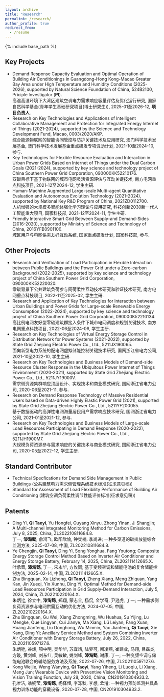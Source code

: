 ```yaml
---
layout: archive
title: "Research"
permalink: /research/
author_profile: true
redirect_from:
  - /resume
---
```


{% include base_path %}

Key Projects
-----
+ Demand Response Capacity Evaluation and Optimal Operation of Building Air Conditionings in Guangdong-Hong Kong-Macao Greater Bay Area under High Temperature and Humidity Conditions (2025-2026), supported by Natural Science Foundation of China, 524B2100, Priciple Investigator (**PI**).  
  高温高湿环境下大湾区建筑空调电力需求响应容量评估及优化运行研究, 国家自然科学基金(青年学生基础研究项目(博士研究生)), 2025-01至2026-12, **项目负责人**.
+ Research on Key Technologies and Applications of Intelligent Collaborative Management and Protection for Integrated Energy Internet of Things (2021-2024), supported by the Science and Technology Development Fund, Macao, 0003/2020/AKP.  
  综合能源物联网的智能协同管控与防护关键技术及应用研究, 澳门科学技术发展基金, 澳门科学技术发展基金重点研发专项资助计划, 2021-10至2024-10, 参与.
+ Key Technologies for Flexible Resource Evaluation and Interaction in Urban Power Grids Based on Internet of Things under the Dual Carbon Goals (2021-2024), supported by key science and technology project of China Southern Power Grid Corporation, 090000KK52210176.  
  双碳目标下基于物联网的城市电网灵活资源评估与互动关键技术, 南方电网重点科技项目, 2021-12至2024-12, 学生主研.
+ Human-Machine Augmented Large-scale Multi-agent Quantitative Evaluation and Autonomous Evolution Technology (2021-2024), supported by National Key R&D Program of China, 2021ZD0112700.  
  人机增强的大规模多智能体强化学习理论与应用研究, 科技创新2030新一代人工智能重大项目, 国家科技部, 2021-12至2024-11, 学生主研.
+ Friendly Interactive Smart Grid Between Supply-and Demand-Sides (2016-2020), supported by Ministry of Science and Technology of China, 2016YFB0901100.  
  城区用户与电网供需友好互动系统, 国家重点研发计划, 国家科技部, 参与.

Other Projects
-----
+ Research and Verification of Load Participation in Flexible Interaction between Public Buildings and the Power Grid under a Zero-carbon Background (2022-2025), supported by key science and technology project of China Southern Power Grid Corporation, 090000KK52220020.  
  零碳背景下公共建筑负荷参与网荷柔性互动技术研究和验证技术研究, 南方电网重点科技项目, 2022-11至2025-02, 学生主研.
+ Research and Application of Key Technologies for Interaction between Urban Buildings and Power Grids for Large-scale Renewable Energy Consumption (2022-2024), supported by key science and technology project of China Southern Power Grid Corporation, 090000K52210134.  
  高比例电网友好型零碳建筑群接入条件下城市电网调度和规划关键技术, 南方电网重点科技项目, 2022-06至2024-09, 学生主研.
+ Research on Key Technologies of Virtual Energy Storage Control in Distribution Network for Power Systems (2021-2022), supported by State Grid Zhejiang Electric Power Co., Ltd., 5211JX190065.  
  面向新型电力系统的配电网虚拟储能控制关键技术研究, 国网浙江省电力公司, 2021-10至2022-10, 学生主研.
+ Research on Key Technologies and Business Models of Demand-side Resource Cluster Response in the Ubiquitous Power Internet of Things Environment (2020-2021), supported by State Grid Zhejiang Electric Power Co., Ltd., 5211JY19000V.  
  需求侧资源集群响应顶层设计、实现技术和商业模式研究, 国网浙江省电力公司, 2020-06至2021-11, 参与.
+ Research on Demand Response Technology of Massive Residential Users based on Data-driven Highly Elastic Power Grid (2021), supported by State Grid Zhejiang Electric Power Co., Ltd., 5211YF200055.  
  基于数据驱动的高弹性电网海量居民用户需求响应技术研究, 国网浙江省电力公司, 2021-01至2021-12, 参与.
+ Research on Key Technologies and Business Models of Large-scale Load Resources Participating in Demand Response (2020-2022), supported by State Grid Zhejiang Electric Power Co., Ltd., 5211JH1900M7.  
  大规模负荷资源参与需求响应的关键技术与商业模式研究, 国网浙江省电力公司, 2020-05至2022-12, 学生主研.

Standard Contributor
-----
+ Technical Specfications for Demand Side Management in Public Buildings (公共建筑电力需求侧管理系统技术标准(征求意见稿))
+ Standard for Assessment of Load Flexibility Performance of Building Air Conditioning (建筑空调负荷柔性调节性能评价标准(征求意见稿))

Patents
-----
+ Ding Yi, **Qi Taoyi**, Yu Hongfei, Ouyang Xinyu, Zhong Yinan, Ji Shangjin; A Multi-channel Integrated Monitoring Method for Carbon Emissions, July 8, 2025, China, ZL202210811684.8.  
  丁一, **漆淘懿**, 俞鸿飞, 欧阳欣愉, 钟奕楠, 季尚进; 一种多渠道的碳排放量综合监测方法, 2025-07-08, 中国, ZL202210811684.8.
+ Ye Chengjin, **Qi Taoyi**, Ding Yi, Song Yonghua, Fang Youtong; Composite Energy Storage Control Method Based on Inverter Air Conditioner and Energy Storage Battery, February 14, 2025, China, ZL202111412665.X.  
  叶承晋, **漆淘懿**, 丁一, 宋永华, 方攸同; 基于变频空调和储能电池的复合储能控制方法, 2025-02-14, 中国, ZL202111412665.X.
+ Zhu Bingquan, Xu Lizhong, **Qi Taoyi**, Zheng Xiang, Meng Zhiquan, Yang Kan, Jin Xueqi, Yin Xunhu, Ding Yi; Optimal Method for Demand-side Load Resources Participation in Grid Supply-Demand Interaction, July 5, 2024, China, ZL202210220164.X.  
  朱炳铨, 徐立中, **漆淘懿**, 郑翔, 蒙志全, 杨侃, 金学奇, 尹逊虎, 丁一; 一种需求侧负荷资源参与电网供需互动的优化方法, 2024-07-05, 中国, ZL202210220164.X.
+ Zhu Bingquan, Gu Wei, Xiang Zhongming, Wu Huahua, Su Yijing, Lu Mengke, Que Lingyan, Cui Jianye, Ma Xiang, Lü Leiyan, Fang Xuan, Huang Jianfeng, Liu Donghong, Wu Minmin, Yao Jianfeng, **Qi Taoyi**, Xie Kang, Ding Yi; Ancillary Service Method and System Combining Inverter Air Conditioner with Energy Storage Battery, July 26, 2022, China, ZL202110597127.6.  
  朱炳铨, 谷炜, 项中明, 吴华华, 苏宜靖, 陆梦可, 阙凌燕, 崔建业, 马翔, 吕磊炎, 方璇, 黄剑峰, 刘东红, 吴敏敏, 姚剑峰, **漆淘懿**, 谢康, 丁一; 一种变频空调与储能电池联合的辅助服务方法及系统, 2022-07-26, 中国, ZL202110597127.6.
+ Kong Weijie, Weng Wanying, **Qi Taoyi**, Yang Yiheng, Li Luoqiu, Li Xiang, Meng Jun; Wearable Device with Preventive Vision Monitoring and Vision Training Function, July 28, 2020, China, CN201910304933.2.  
  孔唯洁, 翁婉莹, **漆淘懿**, 杨怿恒, 李泺秋, 李想, 孟濬; 一种视力预防监测并具备视力训练功能的穿戴设备, 2020-07-28, 中国, CN201910304933.2.

